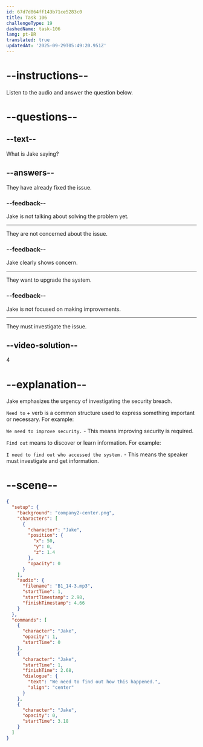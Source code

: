 ```yaml
---
id: 67d7d864ff143b71ce5283c0
title: Task 106
challengeType: 19
dashedName: task-106
lang: pt-BR
translated: true
updatedAt: '2025-09-29T05:49:20.951Z'
---
```


<!-- (audio) Jake: We need to find out how this happened. -->

# --instructions--

Listen to the audio and answer the question below.

# --questions--

## --text--

What is Jake saying?

## --answers--

They have already fixed the issue.

### --feedback--

Jake is not talking about solving the problem yet. 

---

They are not concerned about the issue.

### --feedback--

Jake clearly shows concern.

---

They want to upgrade the system.

### --feedback--

Jake is not focused on making improvements.

---

They must investigate the issue.

## --video-solution--

4

# --explanation--

Jake emphasizes the urgency of investigating the security breach.

`Need to` + verb is a common structure used to express something important or necessary. For example:

`We need to improve security.` - This means improving security is required.  

`Find out` means to discover or learn information. For example:

`I need to find out who accessed the system.` - This means the speaker must investigate and get information.  

# --scene--

```json
{
  "setup": {
    "background": "company2-center.png",
    "characters": [
      {
        "character": "Jake",
        "position": {
          "x": 50,
          "y": 0,
          "z": 1.4
        },
        "opacity": 0
      }
    ],
    "audio": {
      "filename": "B1_14-3.mp3",
      "startTime": 1,
      "startTimestamp": 2.98,
      "finishTimestamp": 4.66
    }
  },
  "commands": [
    {
      "character": "Jake",
      "opacity": 1,
      "startTime": 0
    },
    {
      "character": "Jake",
      "startTime": 1,
      "finishTime": 2.68,
      "dialogue": {
        "text": "We need to find out how this happened.",
        "align": "center"
      }
    },
    {
      "character": "Jake",
      "opacity": 0,
      "startTime": 3.18
    }
  ]
}
```
